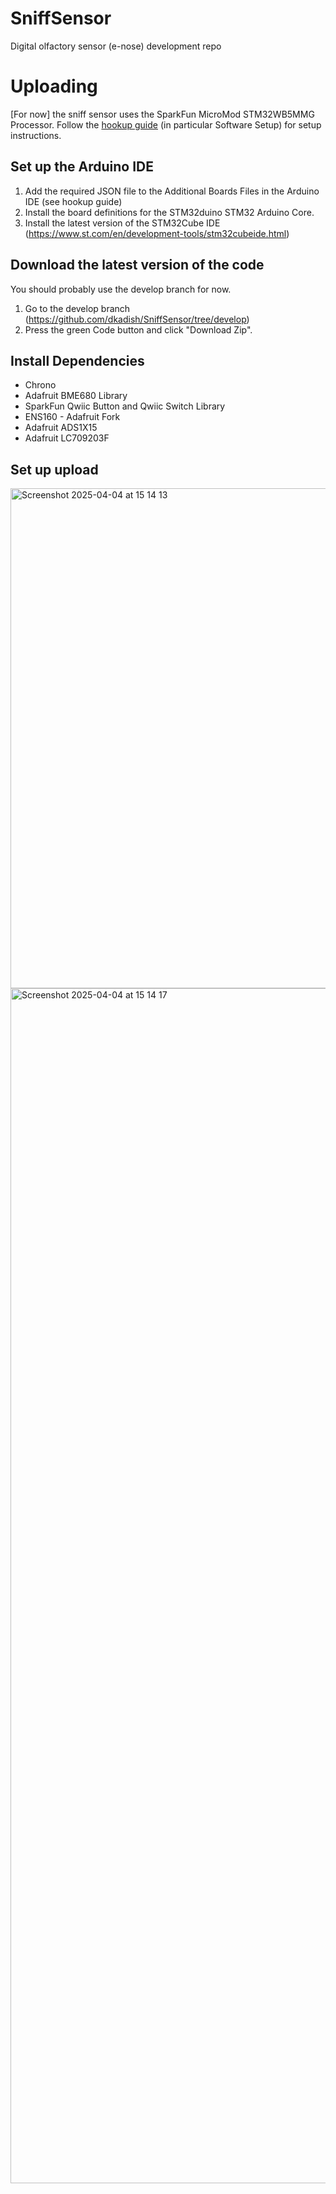# SniffSensor
Digital olfactory sensor (e-nose) development repo

# Uploading
[For now] the sniff sensor uses the SparkFun MicroMod STM32WB5MMG Processor. Follow the [hookup guide](https://learn.sparkfun.com/tutorials/micromod-stm32wb5mmg-hookup-guide) (in particular Software Setup) for setup instructions.

## Set up the Arduino IDE
1. Add the required JSON file to the Additional Boards Files in the Arduino IDE (see hookup guide)
1. Install the board definitions for the STM32duino STM32 Arduino Core.
1. Install the latest version of the STM32Cube IDE (https://www.st.com/en/development-tools/stm32cubeide.html)

## Download the latest version of the code
You should probably use the develop branch for now.
1. Go to the develop branch (https://github.com/dkadish/SniffSensor/tree/develop)
1. Press the green Code button and click "Download Zip".

## Install Dependencies
* Chrono
* Adafruit BME680 Library
* SparkFun Qwiic Button and Qwiic Switch Library
* ENS160 - Adafruit Fork
* Adafruit ADS1X15
* Adafruit LC709203F

## Set up upload

<img width="800" alt="Screenshot 2025-04-04 at 15 14 13" src="https://github.com/user-attachments/assets/8f4201ab-33fa-4165-ba6f-e3109393d1d6" />
<img width="1912" alt="Screenshot 2025-04-04 at 15 14 17" src="https://github.com/user-attachments/assets/98a12efe-5ecd-47fa-895a-5dda4b2bcb6d" />
